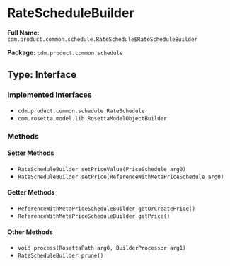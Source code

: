 # RateScheduleBuilder

**Full Name:** `cdm.product.common.schedule.RateSchedule$RateScheduleBuilder`

**Package:** `cdm.product.common.schedule`

## Type: Interface

### Implemented Interfaces

- `cdm.product.common.schedule.RateSchedule`
- `com.rosetta.model.lib.RosettaModelObjectBuilder`

### Methods

#### Setter Methods

- `RateScheduleBuilder setPriceValue(PriceSchedule arg0)`
- `RateScheduleBuilder setPrice(ReferenceWithMetaPriceSchedule arg0)`

#### Getter Methods

- `ReferenceWithMetaPriceScheduleBuilder getOrCreatePrice()`
- `ReferenceWithMetaPriceScheduleBuilder getPrice()`

#### Other Methods

- `void process(RosettaPath arg0, BuilderProcessor arg1)`
- `RateScheduleBuilder prune()`

